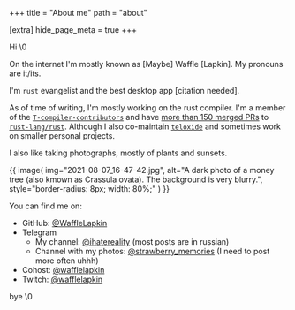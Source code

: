 +++
title = "About me"
path = "about"

[extra]
hide_page_meta = true
+++

Hi \0

On the internet I'm mostly known as \[Maybe\] Waffle \[Lapkin\]. 
My pronouns are it/its. 

I'm `rust` evangelist and the best desktop app \[citation needed\]. 

As of time of writing, I'm mostly working on the rust compiler.
I'm a member of the [`T-compiler-contributors`] and have [more than 150 merged PRs] to [`rust-lang/rust`]. Although I also co-maintain [`teloxide`] and sometimes work on smaller personal projects.

[`T-compiler-contributors`]: https://www.rust-lang.org/governance/teams/compiler#Compiler%20team%20contributors
[more than 150 merged PRs]: https://github.com/rust-lang/rust/pulls?q=is%3Apr+author%3AWaffleLapkin
[`rust-lang/rust`]: https://github.com/rust-lang/rust
[`teloxide`]: https://github.com/teloxide/teloxide

I also like taking photographs, mostly of plants and sunsets.

{{ 
  image(
      img="2021-08-07_16-47-42.jpg", 
      alt="A dark photo of a money tree (also kmown as Crassula ovata). The background is very blurry.", 
      style="border-radius: 8px; width: 80%;"
  )
}}

You can find me on:

- GitHub: [@WaffleLapkin][github]
- Telegram
  - My channel: [@ihatereality] (most posts are in russian)
  - Channel with my photos: [@strawberry_memories] (I need to post more often uhhh)
- Cohost: [@wafflelapkin][cohost]
- Twitch: [@wafflelapkin][twitch]

[github]: https://github.com/WaffleLapkin
[@ihatereality]: https://t.me/ihatereality
[@strawberry_memories]: https://t.me/strawberry_memories
[cohost]: https://cohost.org/wafflelapkin
[twitch]: https://www.twitch.tv/wafflelapkin

bye \0
